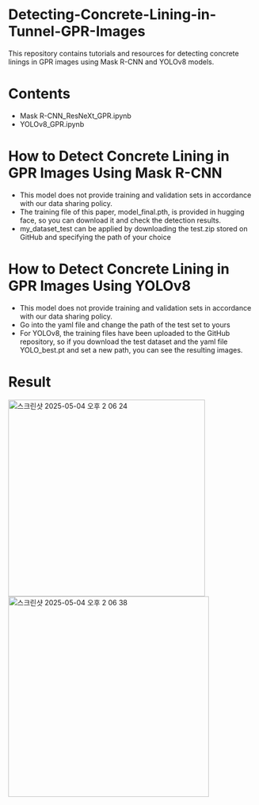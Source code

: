 # Detecting-Concrete-Lining-in-Tunnel-GPR-Images

This repository contains tutorials and resources for detecting concrete linings in GPR images using Mask R-CNN and YOLOv8 models.

# Contents

- Mask R-CNN_ResNeXt_GPR.ipynb
- YOLOv8_GPR.ipynb

# How to Detect Concrete Lining in GPR Images Using Mask R-CNN

- This model does not provide training and validation sets in accordance with our data sharing policy.
- The training file of this paper, model_final.pth, is provided in hugging face, so you can download it and check the detection results.
- my_dataset_test can be applied by downloading the test.zip stored on GitHub and specifying the path of your choice

# How to Detect Concrete Lining in GPR Images Using YOLOv8

- This model does not provide training and validation sets in accordance with our data sharing policy.
- Go into the yaml file and change the path of the test set to yours
- For YOLOv8, the training files have been uploaded to the GitHub repository, so if you download the test dataset and the yaml file YOLO_best.pt and set a new path, you can see the resulting images.

# Result
<img width="397" alt="스크린샷 2025-05-04 오후 2 06 24" src="https://github.com/user-attachments/assets/c6e7237e-40dd-4fd7-9250-794af4372602" />
<img width="405" alt="스크린샷 2025-05-04 오후 2 06 38" src="https://github.com/user-attachments/assets/dc675bbe-9ac2-4cc1-96ac-22638636e666" />
